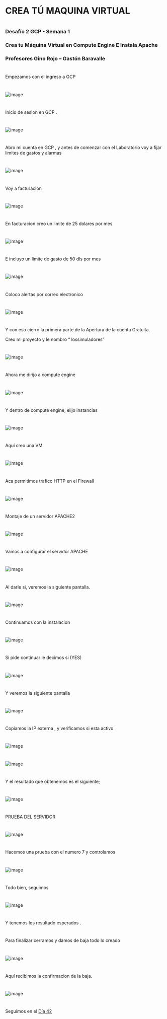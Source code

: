 

# CREA TÚ MAQUINA VIRTUAL


#

### Desafío 2 GCP - Semana 1  
### Crea tu Máquina Virtual en Compute Engine  E Instala Apache
### Profesores Gino Rojo – Gastón Baravalle

#
##

Empezamos con el ingreso a GCP
#

![image](https://user-images.githubusercontent.com/96561825/173627959-dcd9f8be-1f95-4716-869a-fa267fd9945d.png)

#
Inicio de sesion en GCP .
#

![image](https://user-images.githubusercontent.com/96561825/173628041-f52b809f-5e51-4afb-a938-2bc699812aab.png)

#

Abro mi cuenta en GCP , y antes de comenzar con el Laboratorio  voy a fijar limites de gastos y alarmas
#
![image](https://user-images.githubusercontent.com/96561825/173628120-2f9dd106-4ad2-4983-97d7-928dca455fc7.png)

#

Voy a facturacion
#
![image](https://user-images.githubusercontent.com/96561825/173628190-d48fcbfb-e1f8-4c27-844a-cb586be29c5f.png)

#

En facturacion creo un limite de 25 dolares por mes
#
![image](https://user-images.githubusercontent.com/96561825/173628264-ac9937ab-c3d5-4759-a528-231fe92e758e.png)

#

E incluyo un limite de gasto de 50 dls por mes
#
![image](https://user-images.githubusercontent.com/96561825/173628304-668ae460-88bf-416c-9f49-f3d50686b8ae.png)

#
Coloco alertas por correo electronico
#
![image](https://user-images.githubusercontent.com/96561825/173628361-77b05e65-2ac6-4831-8034-ced952b8bdc3.png)

#

Y con eso cierro la primera parte de la Apertura de la cuenta Gratuita.

Creo mi proyecto  y le nombro “ lossimuladores”
#
![image](https://user-images.githubusercontent.com/96561825/173628424-07dd51ad-18a8-4eba-9424-451cd8eff785.png)

#

Ahora me dirijo a compute engine
#
![image](https://user-images.githubusercontent.com/96561825/173628481-8defcac1-adce-4827-a2d9-1e3c70a41c54.png)

#

Y dentro de compute engine, elijo instancias
#
![image](https://user-images.githubusercontent.com/96561825/173628542-9cdb6096-53fb-467b-a440-5a775a4ab191.png)

#

Aquí creo una VM
#
![image](https://user-images.githubusercontent.com/96561825/173628593-340b8745-4d36-43d6-bcb2-de197cc2bdc8.png)
#
Aca permitimos  trafico HTTP en el Firewall
#
![image](https://user-images.githubusercontent.com/96561825/173628641-8ee00165-a438-428a-987e-6033000eaf92.png)

#

Montaje de un servidor APACHE2
#
![image](https://user-images.githubusercontent.com/96561825/173628717-a5610a40-b8f0-4f9f-b07c-ed016ec30478.png)

#

Vamos a configurar el servidor APACHE
#
![image](https://user-images.githubusercontent.com/96561825/173628789-c6ef93f5-98ab-484f-998f-6c3995dded6c.png)

#

Al darle si, veremos la siguiente pantalla.
#
![image](https://user-images.githubusercontent.com/96561825/173628831-0dc99475-e7bb-40f3-8e0c-5e2cddba62a0.png)

#

Continuamos con la instalacion
#
![image](https://user-images.githubusercontent.com/96561825/173628888-9cd64ba4-0cda-40f4-86a5-652b9f0ef117.png)

#

Si pide continuar le decimos si (YES)
#
![image](https://user-images.githubusercontent.com/96561825/173628936-58af55e9-5507-4aff-bc77-addc8090ca1e.png)

#

Y veremos la siguiente pantalla
#
![image](https://user-images.githubusercontent.com/96561825/173628982-52cd23f9-3b66-4dc1-9cf3-84abfabc4f2e.png)

#

Copiamos la IP externa , y verificamos si esta activo
#
![image](https://user-images.githubusercontent.com/96561825/173629013-a25e1b88-1151-42fd-92f4-0193c64559e0.png)
#
![image](https://user-images.githubusercontent.com/96561825/173629044-14bbba82-36cf-42da-b3ce-426c935a2fcb.png)
#
#

Y el resultado que obtenemos es el siguiente;
#
![image](https://user-images.githubusercontent.com/96561825/173629084-25f8c98c-3b44-4691-80cd-8b39d4adaf31.png)

#

PRUEBA DEL SERVIDOR
#
![image](https://user-images.githubusercontent.com/96561825/173629167-4c00fc3e-2bb1-40fb-8ea1-64b19abe8939.png)


#

Hacemos una prueba con el numero 7 y controlamos
#
![image](https://user-images.githubusercontent.com/96561825/173629211-4082b06a-7722-4798-9ca9-3b765adaa7bb.png)

#


Todo bien, seguimos
#
![image](https://user-images.githubusercontent.com/96561825/173629280-6963694c-de8a-417d-b959-034cb95caef4.png)
#
Y tenemos los resultado esperados .

#

Para finalizar cerramos y damos de baja todo lo creado 
#
![image](https://user-images.githubusercontent.com/96561825/173629361-b883ddb6-0c8b-4718-be41-199217948354.png)
#

#
Aquí recibimos la confirmacion de la baja. 

#
![image](https://user-images.githubusercontent.com/96561825/173629419-8dfc1609-97cf-4ae3-a422-97ea87cb984e.png)

#
#
#
#
#
Seguimos en el [Día 42](day42.md)

